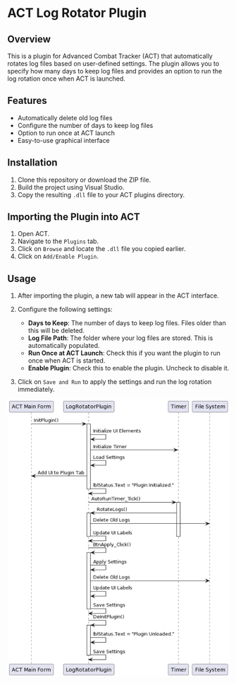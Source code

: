 # ACT Log Rotator Plugin

## Overview

This is a plugin for Advanced Combat Tracker (ACT) that automatically rotates log files based on user-defined settings. The plugin allows you to specify how many days to keep log files and provides an option to run the log rotation once when ACT is launched.

## Features

- Automatically delete old log files
- Configure the number of days to keep log files
- Option to run once at ACT launch
- Easy-to-use graphical interface

## Installation

1. Clone this repository or download the ZIP file.
2. Build the project using Visual Studio.
3. Copy the resulting `.dll` file to your ACT plugins directory.

## Importing the Plugin into ACT

1. Open ACT.
2. Navigate to the `Plugins` tab.
3. Click on `Browse` and locate the `.dll` file you copied earlier.
4. Click on `Add/Enable Plugin`.

## Usage

1. After importing the plugin, a new tab will appear in the ACT interface.
2. Configure the following settings:

    - **Days to Keep**: The number of days to keep log files. Files older than this will be deleted.
    - **Log File Path**: The folder where your log files are stored. This is automatically populated.
    - **Run Once at ACT Launch**: Check this if you want the plugin to run once when ACT is started.
    - **Enable Plugin**: Check this to enable the plugin. Uncheck to disable it.

3. Click on `Save and Run` to apply the settings and run the log rotation immediately.



![Flow](/UML.jpg)

